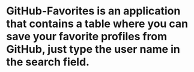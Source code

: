 # GitHub-Favorites is an application that contains a table where you can save your favorite profiles from GitHub, just type the user name in the search field.

